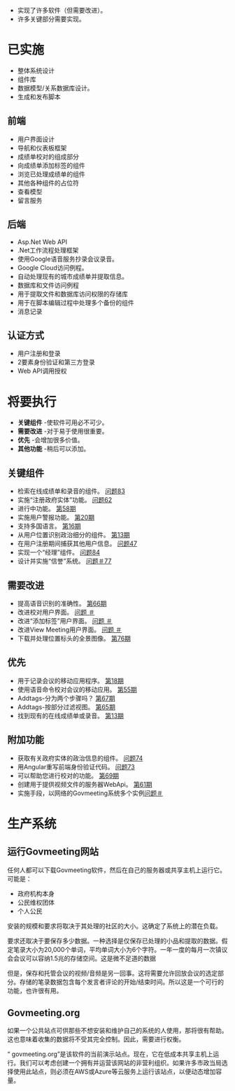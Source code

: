 <ul>
<li>实现了许多软件（但需要改进）。 </li>
<li>许多关键部分需要实现。 </li>
</ul><h1>已实施</h1>
<ul>
<li>整体系统设计</li>
<li>组件库</li>
<li>数据模型/关系数据库设计。 </li>
<li>生成和发布脚本</li>
</ul><h2>前端</h2>
<ul>
<li>用户界面设计</li>
<li>导航和仪表板框架</li>
<li>成绩单校对的组成部分</li>
<li>向成绩单添加标签的组件</li>
<li>浏览已处理成绩单的组件</li>
<li>其他各种组件的占位符</li>
<li>查看模型</li>
<li>留言服务</li>
</ul><h2>后端</h2>
<ul>
<li> Asp.Net Web API </li>
<li> .Net工作流程处理框架</li>
<li>使用Google语音服务抄录会议录音。 </li>
<li> Google Cloud访问例程。 </li>
<li>自动处理现有的城市成绩单并提取信息。 </li>
<li>数据库和文件访问例程</li>
<li>用于提取文件和数据库访问权限的存储库</li>
<li>用于在脚本编辑过程中处理多个备份的组件</li>
<li>消息记录</li>
</ul><h2>认证方式</h2>
<ul>
<li>用户注册和登录</li>
<li> 2要素身份验证和第三方登录</li>
<li> Web API调用授权</li>
</ul><h1>将要执行</h1>
<ul>
<li> <b>关键组件</b> -使软件可用必不可少。 </li>
<li> <b>需要改进</b> -对于易于使用很重要。 </li>
<li> <b>优先</b> -会增加很多价值。 </li>
<li> <b>其他功能</b> -稍后可以添加。 </li>
</ul><h2>关键组件</h2>
<ul>
<li>检索在线成绩单和录音的组件。 <a href="https://github.com/govmeeting/govmeeting/issues/83">问题83</a> </li>
<li>实施“注册政府实体”功能。 <a href="https://github.com/govmeeting/govmeeting/issues/62">问题62</a> </li>
<li>进行中功能。 <a href="https://github.com/govmeeting/govmeeting/issues/58">第58期</a> </li>
<li>实施用户警报功能。 <a href="https://github.com/govmeeting/govmeeting/issues/20">第20期</a> </li>
<li>支持多国语言。 <a href="https://github.com/govmeeting/govmeeting/issues/16">第16期</a> </li>
<li>从用户位置识别政治细分的组件。 <a href="https://github.com/govmeeting/govmeeting/issues/13">第13期</a> </li>
<li>在用户注册期间捕获其他用户信息。 <a href="https://github.com/govmeeting/govmeeting/issues/47">问题47</a> </li>
<li>实现一个“经理”组件。 <a href="https://github.com/govmeeting/govmeeting/issues/84">问题84</a> </li>
<li>设计并实施“信誉”系统。 <a href="https://github.com/govmeeting/govmeeting/issues/77">问题＃77</a> </li>
</ul><h2>需要改进</h2>
<ul>
<li>提高语音识别的准确性。 <a href="https://github.com/govmeeting/govmeeting/issues/66">第66期</a> </li>
<li>改进校对用户界面。 <a href="https://github.com/govmeeting/govmeeting/issues/">问题 ＃</a> </li>
<li>改进“添加标签”用户界面。 <a href="https://github.com/govmeeting/govmeeting/issues/">问题 ＃</a> </li>
<li>改进View Meeting用户界面。 <a href="https://github.com/govmeeting/govmeeting/issues/">问题 ＃</a> </li>
<li>下载并处理位置标头的全景图像。 <a href="https://github.com/govmeeting/govmeeting/issues/76">第76期</a> </li>
</ul><h2>优先</h2>
<ul>
<li>用于记录会议的移动应用程序。 <a href="https://github.com/govmeeting/govmeeting/issues/18">第18期</a> </li>
<li>使用语音命令校对会议的移动应用。 <a href="https://github.com/govmeeting/govmeeting/issues/55">第55期</a> </li>
<li> Addtags-分为两个步骤吗？ <a href="https://github.com/govmeeting/govmeeting/issues/67">第67期</a> </li>
<li> Addtags-按部分过滤视图。 <a href="https://github.com/govmeeting/govmeeting/issues/65">第65期</a> </li>
<li>找到现有的在线成绩单或录音。 <a href="https://github.com/govmeeting/govmeeting/issues/13">第13期</a> </li>
</ul><h2>附加功能</h2>
<ul>
<li>获取有关政府实体的政治信息的组件。 <a href="https://github.com/govmeeting/govmeeting/issues/74">问题74</a> </li>
<li>用Angular重写前端身份验证代码。 <a href="https://github.com/govmeeting/govmeeting/issues/73">问题73</a> </li>
<li>可以帮助您进行校对的功能。 <a href="https://github.com/govmeeting/govmeeting/issues/69">第69期</a> </li>
<li>创建用于提供视频文件的服务器WebApi。 <a href="https://github.com/govmeeting/govmeeting/issues/61">第61期</a> </li>
<li>实施手段，以网络的Govmeeting系统多个实例<a href="https://github.com/govmeeting/govmeeting/issues/">问题＃</a> </li>
</ul><h1>生产系统</h1><h2>运行Govmeeting网站</h2>
<p>任何人都可以下载Govmeeting软件，然后在自己的服务器或共享主机上运行它。可能是： </p>

<ul>
<li>政府机构本身</li>
<li>公民维权团体</li>
<li>个人公民</li>
</ul>
<p>安装的规模和要求将取决于其处理的社区的大小。这确定了系统上的潜在负载。 </p>

<p>要求还取决于要保存多少数据。一种选择是仅保存已处理的小品和提取的数据。假定笔录大小为20,000个单词，平均单词大小为6个字符。一年一度的每月一次镇议会会议可以容纳1.5兆的存储空间。这是微不足道的数据</p>

<p>但是，保存和托管会议的视频/音频是另一回事。这将需要允许回放会议的选定部分。存储的笔录数据包含每个发言者评论的开始/结束时间。所以这是一个可行的功能，也许很有用。 </p>
<h2> Govmeeting.org </h2>
<p>如果一个公共站点可供那些不想安装和维护自己的系统的人使用，那将很有帮助。这也意味着收集的数据将不受其完全控制。因此，需要进行权衡。 </p>

<p> “ govmeeting.org”是该软件的当前演示站点。现在，它在低成本共享主机上运行。我们可以考虑创建一个拥有并运营该网站的非营利组织。如果许多市政当局选择使用此站点，则必须在AWS或Azure等云服务上运行该站点，以便动态增加容量。 </p>
